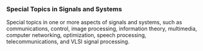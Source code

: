 ### Special Topics in Signals and Systems

Special topics in one or more aspects of signals and systems, such as communications, control, image processing, information theory, multimedia, computer networking, optimization, speech processing, telecommunications, and VLSI signal processing.
